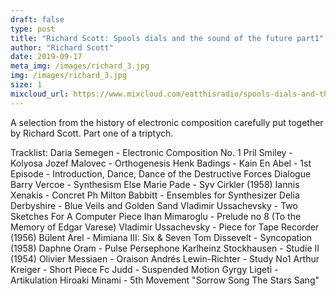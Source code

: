 ```yaml
---
draft: false
type: post
title: "Richard Scott: Spools dials and the sound of the future part1"
author: "Richard Scott"
date: 2019-09-17
meta_img: /images/richard_3.jpg
img: /images/richard_3.jpg
size: 1
mixcloud_url: https://www.mixcloud.com/eatthisradio/spools-dials-and-the-sound-of-the-future/
---
```


A selection from the history of electronic composition carefully put together by Richard Scott. Part one of a triptych.


Tracklist:
Daria Semegen - Electronic Composition No. 1
Pril Smiley - Kolyosa
Jozef Malovec - Orthogenesis
Henk Badings - Kain En Abel - 1st Episode - Introduction, Dance, Dance of the Destructive Forces
Dialogue
Barry Vercoe - Synthesism
Else Marie Pade - Syv Cirkler (1958)
Iannis Xenakis - Concret Ph
Milton Babbitt - Ensembles for Synthesizer
Delia Derbyshire - Blue Veils and Golden Sand
Vladimir Ussachevsky - Two Sketches For A Computer Piece
Ihan Mimaroglu - Prelude no 8 (To the Memory of Edgar Varese)
Vladimir Ussachevsky - Piece for Tape Recorder (1956) 
Bülent Arel - Mimiana III: Six & Seven
Tom Dissevelt - Syncopation (1958)
Daphne Oram - Pulse Persephone
Karlheinz Stockhausen - Studie II (1954)
Olivier Messiaen - Oraison
Andrés Lewin-Richter - Study No1
Arthur Kreiger - Short Piece
Fc Judd - Suspended Motion
Gyrgy Ligeti - Artikulation
Hiroaki Minami - 5th Movement "Sorrow Song The Stars Sang"

